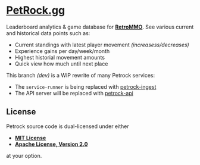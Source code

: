 # [PetRock.gg](https://petrock.gg)

Leaderboard analytics & game database for
**[RetroMMO](https://retro-mmo.com)**. See various current and
historical data points such as:

- Current standings with latest player movement *(increasess/decreases)*
- Experience gains per day/week/month
- Highest historial movement amounts
- Quick view how much until next place

This branch *(dev)* is a WIP rewrite of many Petrock services:

- The `service-runner` is being replaced with [petrock-ingest](https://github.com/robertwayne/petrock-ingest)
- The API server will be replaced with [petrock-api](https://github.com/robertwayne/petrock/tree/dev/server)

## License

Petrock source code is dual-licensed under either

- **[MIT License](/docs/LICENSE-MIT)**
- **[Apache License, Version 2.0](/docs/LICENSE-APACHE)**

at your option.
